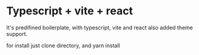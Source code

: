 # Typescript + vite + react

It's predifined boilerplate, with typescript, vite and react
also added theme support.

for install just clone directory, and yarn install
